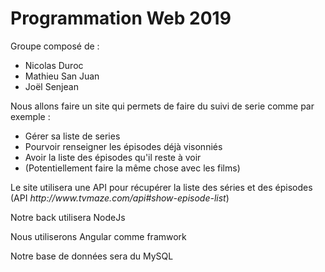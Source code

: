 # Programmation Web 2019 
 
 Groupe composé de :
 <ul>
 <li> Nicolas Duroc</li>
 <li> Mathieu San Juan</li>
 <li> Joël    Senjean</li>
 </ul>

Nous allons faire un site qui permets de faire du suivi de serie comme par exemple : 
<ul>
<li>Gérer sa liste de series</li>
<li>Pourvoir renseigner les épisodes déjà visonniés</li>
<li>Avoir la liste des épisodes qu'il reste à voir</li>
<li>(Potentiellement faire la même chose avec les films) </li>
</ul>
<p>Le site utilisera une API pour récupérer la liste des séries et des épisodes (API <I>http://www.tvmaze.com/api#show-episode-list</I>)</p>
<p> Notre back utilisera NodeJs </p>
<p> Nous utiliserons Angular comme framwork </p>
<p> Notre base de données sera du MySQL</p>